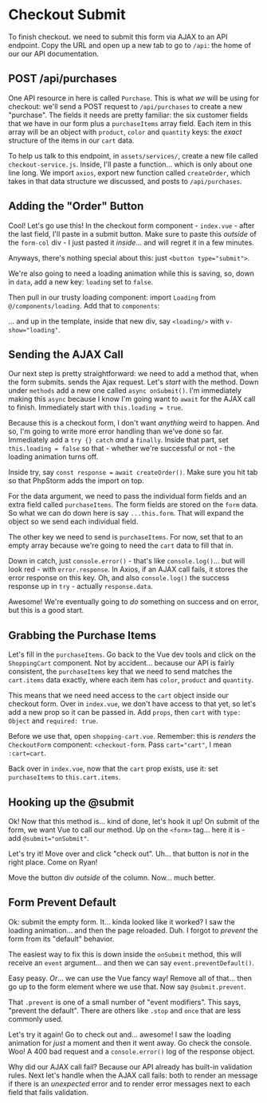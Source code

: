 # Checkout Submit

To finish checkout. we need to submit this form via AJAX to an API endpoint. Copy
the URL and open up a new tab to go to `/api`: the home of our our API documentation.

## POST /api/purchases

One API resource in here is called `Purchase`. This is what *we* will be using
for checkout: we'll send a POST request to `/api/purchases` to create a new
"purchase". The fields it needs are pretty familiar: the six customer fields that
we have in our form plus a `purchaseItems` array field. Each item in this array
will be an object with `product`, `color` and `quantity` keys: the *exact* structure
of the items in our `cart` data.

To help us talk to this endpoint, in `assets/services/`, create a new file called
`checkout-service.js`. Inside, I'll paste a function... which is only about one
line long. We import `axios`, export new function called `createOrder`, which takes
in that data structure we discussed, and posts to `/api/purchases`.

## Adding the "Order" Button

Cool! Let's go use this! In the checkout form component - `index.vue` - after the
last field, I'll paste in a submit button. Make sure to paste this *outside* of
the `form-col` div - I just pasted it *inside*... and will regret it in a few
minutes.

Anyways, there's nothing special about this: just `<button type="submit">`.

We're also going to need a loading animation while this is saving, so, down in
`data`, add a new key: `loading` set to `false`.

Then pull in our trusty loading component: import `Loading` from
`@/components/loading`. Add that to `components`:

... and up in the template, inside that new div, say `<loading/>` with
`v-show="loading"`.

## Sending the AJAX Call

Our next step is pretty straightforward: we need to add a method that, when the
form submits. sends the Ajax request. Let's *start* with the method. Down under
`methods` add a new one called `async onSubmit()`. I'm immediately making this
`async` because I know I'm going want to `await` for the AJAX call to finish.
Immediately start with `this.loading = true`.

Because this is a checkout form, I don't want *anything* weird to happen. And so,
I'm going to write more error handling than we've done so far. Immediately add
a `try {} catch` *and* a `finally`. Inside that part, set `this.loading = false`
so that - whether we're successful or not - the loading animation turns off.

Inside try, say `const response =` `await createOrder()`. Make sure you hit tab
so that PhpStorm adds the import on top.

For the data argument, we need to pass the individual form fields and an extra
field called `purchaseItems`. The form fields are stored on the `form` data. So
what we can do down here is say `...this.form`. That will expand the object so
we send each individual field.

The other key we need to send is `purchaseItems`. For now, set that to an empty
array because we're going to need the `cart` data to fill that in.

Down in catch, just `console.error()` - that's like `console.log()`... but will
look red - with `error.response`. In Axios, if an AJAX call fails, it stores
the error response on this key. Oh, and also `console.log()` the success response
up in `try` - actually `response.data`.

Awesome! We're eventually going to *do* something on success and on error, but
this is a good start.

## Grabbing the Purchase Items

Let's fill in the `purchaseItems`. Go back to the Vue dev tools and click on the
`ShoppingCart` component. Not by accident... because our API is fairly consistent,
the `purchaseItems` key that we need to send matches the `cart.items` data exactly,
where each item has `color`, `product` and `quantity`.

This means that we need need access to the `cart` object inside our checkout
form. Over in `index.vue`, we don't have access to that yet, so let's add a new
prop so it can be passed in. Add `props`, then `cart` with `type: Object` and
`required: true`.

Before we use that, open `shopping-cart.vue`. Remember: this is *renders* the
`CheckoutForm` component: `<checkout-form`. Pass `cart="cart"`, I mean `:cart=cart`.

Back over in `index.vue`, now that the `cart` prop exists, use it: set
`purchaseItems` to `this.cart.items`.

## Hooking up the @submit

Ok! Now that this method is... kind of done, let's hook it up! On submit of the
form, we want Vue to call our method. Up on the `<form>` tag... here it is - add
`@submit="onSubmit"`.

Let's try it! Move over and click "check out". Uh... that button is *not* in the
right place. Come on Ryan!

Move the button div *outside* of the column. Now... much better.

## Form Prevent Default

Ok: submit the empty form. It... kinda looked like it worked? I saw the loading
animation... and then the page reloaded. Duh. I forgot to *prevent* the form from
its "default" behavior.

The easiest way to fix this is down inside the `onSubmit` method, this will receive
an `event` argument... and then we can say `event.preventDefault()`.

Easy peasy. *Or*... we can use the Vue fancy way! Remove all of that... then go
up to the form element where we use that. Now say `@submit.prevent`.

That `.prevent` is one of a small number of "event modifiers". This says,
"prevent the default". There are others like `.stop` and `once` that are less
commonly used.

Let's try it again! Go to check out and... awesome! I saw the loading animation
for *just* a moment and then it went away. Go check the console. Woo! A 400
bad request and a `console.error()` log of the response object.

Why did our AJAX call fail? Because our API already has built-in validation rules.
Next let's handle when the AJAX call fails: both to render an message if there is
an *unexpected* error and to render error messages next to each field that fails
validation.
